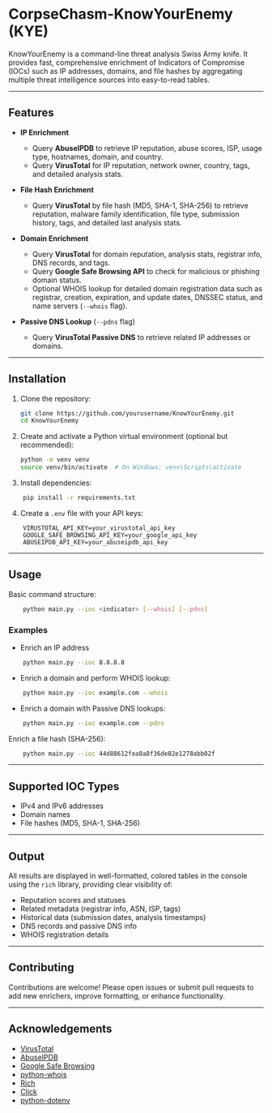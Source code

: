 # CorpseChasm-KnowYourEnemy (KYE)

KnowYourEnemy is a command-line threat analysis Swiss Army knife. 
It provides fast, comprehensive enrichment of Indicators of Compromise (IOCs) such as IP addresses, domains, and file hashes by aggregating multiple threat intelligence sources into easy-to-read tables.

---

## Features

- **IP Enrichment**
  - Query **AbuseIPDB** to retrieve IP reputation, abuse scores, ISP, usage type, hostnames, domain, and country.
  - Query **VirusTotal** for IP reputation, network owner, country, tags, and detailed analysis stats.

- **File Hash Enrichment**
  - Query **VirusTotal** by file hash (MD5, SHA-1, SHA-256) to retrieve reputation, malware family identification, file type, submission history, tags, and detailed last analysis stats.

- **Domain Enrichment**
  - Query **VirusTotal** for domain reputation, analysis stats, registrar info, DNS records, and tags.
  - Query **Google Safe Browsing API** to check for malicious or phishing domain status.
  - Optional WHOIS lookup for detailed domain registration data such as registrar, creation, expiration, and update dates, DNSSEC status, and name servers (`--whois` flag).

- **Passive DNS Lookup** (`--pdns` flag)
  - Query **VirusTotal Passive DNS** to retrieve related IP addresses or domains.

---

## Installation

1. Clone the repository:

   ```bash
   git clone https://github.com/yourusername/KnowYourEnemy.git
   cd KnowYourEnemy
   ```

2. Create and activate a Python virtual environment (optional but recommended):
    ```bash
    python -m venv venv
    source venv/bin/activate  # On Windows: venv\Scripts\activate
    ```

3. Install dependencies:
```bash
    pip install -r requirements.txt
```

4. Create a `.env` file with your API keys:
```env
    VIRUSTOTAL_API_KEY=your_virustotal_api_key
    GOOGLE_SAFE_BROWSING_API_KEY=your_google_api_key
    ABUSEIPDB_API_KEY=your_abuseipdb_api_key
```

---

## Usage
Basic command structure:
```bash
    python main.py --ioc <indicator> [--whois] [--pdns]
```

### Examples
- Enrich an IP address
```bash
    python main.py --ioc 8.8.8.8
```

- Enrich a domain and perform WHOIS lookup:
```bash
    python main.py --ioc example.com --whois
```

- Enrich a domain with Passive DNS lookups:
```bash
    python main.py --ioc example.com --pdns
```

Enrich a file hash (SHA-256):
```bash
    python main.py --ioc 44d88612fea8a8f36de82e1278abb02f
```

---

## Supported IOC Types
- IPv4 and IPv6 addresses
- Domain names
- File hashes (MD5, SHA-1, SHA-256)

---

## Output
All results are displayed in well-formatted, colored tables in the console using the `rich` library, providing clear visibility of:
- Reputation scores and statuses
- Related metadata (registrar info, ASN, ISP, tags)
- Historical data (submission dates, analysis timestamps)
- DNS records and passive DNS info
- WHOIS registration details

---

## Contributing
Contributions are welcome! Please open issues or submit pull requests to add new enrichers, improve formatting, or enhance functionality.

---
## Acknowledgements
- [VirusTotal](https://www.virustotal.com/)
- [AbuseIPDB](https://www.abuseipdb.com/)
- [Google Safe Browsing](https://safebrowsing.google.com/)
- [python-whois](https://github.com/joelverhagen/python-whois)
- [Rich](https://github.com/Textualize/rich)
- [Click](https://click.palletsprojects.com/)
- [python-dotenv](https://github.com/theskumar/python-dotenv)